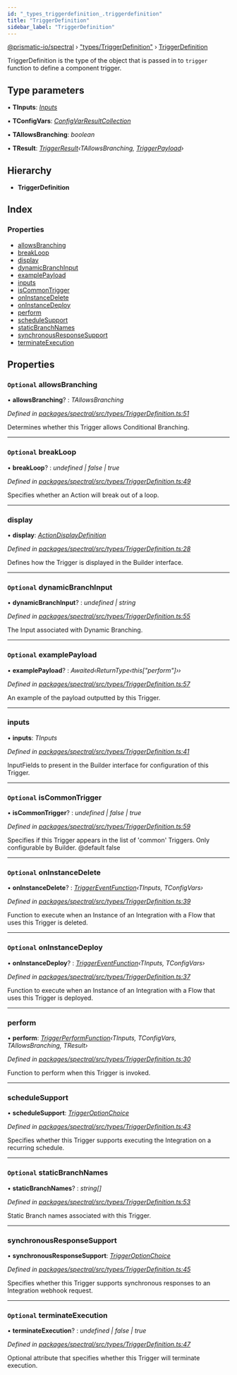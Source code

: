 ```yaml
---
id: "_types_triggerdefinition_.triggerdefinition"
title: "TriggerDefinition"
sidebar_label: "TriggerDefinition"
---
```


[@prismatic-io/spectral](../index.md) › ["types/TriggerDefinition"](../modules/_types_triggerdefinition_.md) › [TriggerDefinition](_types_triggerdefinition_.triggerdefinition.md)

TriggerDefinition is the type of the object that is passed in to `trigger` function to
define a component trigger.

## Type parameters

▪ **TInputs**: *[Inputs](../modules/_types_inputs_.md#inputs)*

▪ **TConfigVars**: *[ConfigVarResultCollection](../modules/_types_inputs_.md#configvarresultcollection)*

▪ **TAllowsBranching**: *boolean*

▪ **TResult**: *[TriggerResult](../modules/_types_triggerresult_.md#triggerresult)‹TAllowsBranching, [TriggerPayload](_types_triggerpayload_.triggerpayload.md)›*

## Hierarchy

* **TriggerDefinition**

## Index

### Properties

* [allowsBranching](_types_triggerdefinition_.triggerdefinition.md#optional-allowsbranching)
* [breakLoop](_types_triggerdefinition_.triggerdefinition.md#optional-breakloop)
* [display](_types_triggerdefinition_.triggerdefinition.md#display)
* [dynamicBranchInput](_types_triggerdefinition_.triggerdefinition.md#optional-dynamicbranchinput)
* [examplePayload](_types_triggerdefinition_.triggerdefinition.md#optional-examplepayload)
* [inputs](_types_triggerdefinition_.triggerdefinition.md#inputs)
* [isCommonTrigger](_types_triggerdefinition_.triggerdefinition.md#optional-iscommontrigger)
* [onInstanceDelete](_types_triggerdefinition_.triggerdefinition.md#optional-oninstancedelete)
* [onInstanceDeploy](_types_triggerdefinition_.triggerdefinition.md#optional-oninstancedeploy)
* [perform](_types_triggerdefinition_.triggerdefinition.md#perform)
* [scheduleSupport](_types_triggerdefinition_.triggerdefinition.md#schedulesupport)
* [staticBranchNames](_types_triggerdefinition_.triggerdefinition.md#optional-staticbranchnames)
* [synchronousResponseSupport](_types_triggerdefinition_.triggerdefinition.md#synchronousresponsesupport)
* [terminateExecution](_types_triggerdefinition_.triggerdefinition.md#optional-terminateexecution)

## Properties

### `Optional` allowsBranching

• **allowsBranching**? : *TAllowsBranching*

*Defined in [packages/spectral/src/types/TriggerDefinition.ts:51](https://github.com/prismatic-io/spectral/blob/v8.1.0/packages/spectral/src/types/TriggerDefinition.ts#L51)*

Determines whether this Trigger allows Conditional Branching.

___

### `Optional` breakLoop

• **breakLoop**? : *undefined | false | true*

*Defined in [packages/spectral/src/types/TriggerDefinition.ts:49](https://github.com/prismatic-io/spectral/blob/v8.1.0/packages/spectral/src/types/TriggerDefinition.ts#L49)*

Specifies whether an Action will break out of a loop.

___

###  display

• **display**: *[ActionDisplayDefinition](_types_displaydefinition_.actiondisplaydefinition.md)*

*Defined in [packages/spectral/src/types/TriggerDefinition.ts:28](https://github.com/prismatic-io/spectral/blob/v8.1.0/packages/spectral/src/types/TriggerDefinition.ts#L28)*

Defines how the Trigger is displayed in the Builder interface.

___

### `Optional` dynamicBranchInput

• **dynamicBranchInput**? : *undefined | string*

*Defined in [packages/spectral/src/types/TriggerDefinition.ts:55](https://github.com/prismatic-io/spectral/blob/v8.1.0/packages/spectral/src/types/TriggerDefinition.ts#L55)*

The Input associated with Dynamic Branching.

___

### `Optional` examplePayload

• **examplePayload**? : *Awaited‹ReturnType‹this["perform"]››*

*Defined in [packages/spectral/src/types/TriggerDefinition.ts:57](https://github.com/prismatic-io/spectral/blob/v8.1.0/packages/spectral/src/types/TriggerDefinition.ts#L57)*

An example of the payload outputted by this Trigger.

___

###  inputs

• **inputs**: *TInputs*

*Defined in [packages/spectral/src/types/TriggerDefinition.ts:41](https://github.com/prismatic-io/spectral/blob/v8.1.0/packages/spectral/src/types/TriggerDefinition.ts#L41)*

InputFields to present in the Builder interface for configuration of this Trigger.

___

### `Optional` isCommonTrigger

• **isCommonTrigger**? : *undefined | false | true*

*Defined in [packages/spectral/src/types/TriggerDefinition.ts:59](https://github.com/prismatic-io/spectral/blob/v8.1.0/packages/spectral/src/types/TriggerDefinition.ts#L59)*

Specifies if this Trigger appears in the list of 'common' Triggers. Only configurable by Builder. @default false

___

### `Optional` onInstanceDelete

• **onInstanceDelete**? : *[TriggerEventFunction](../modules/_types_triggereventfunction_.md#triggereventfunction)‹TInputs, TConfigVars›*

*Defined in [packages/spectral/src/types/TriggerDefinition.ts:39](https://github.com/prismatic-io/spectral/blob/v8.1.0/packages/spectral/src/types/TriggerDefinition.ts#L39)*

Function to execute when an Instance of an Integration with a Flow that uses this Trigger is deleted.

___

### `Optional` onInstanceDeploy

• **onInstanceDeploy**? : *[TriggerEventFunction](../modules/_types_triggereventfunction_.md#triggereventfunction)‹TInputs, TConfigVars›*

*Defined in [packages/spectral/src/types/TriggerDefinition.ts:37](https://github.com/prismatic-io/spectral/blob/v8.1.0/packages/spectral/src/types/TriggerDefinition.ts#L37)*

Function to execute when an Instance of an Integration with a Flow that uses this Trigger is deployed.

___

###  perform

• **perform**: *[TriggerPerformFunction](../modules/_types_triggerperformfunction_.md#triggerperformfunction)‹TInputs, TConfigVars, TAllowsBranching, TResult›*

*Defined in [packages/spectral/src/types/TriggerDefinition.ts:30](https://github.com/prismatic-io/spectral/blob/v8.1.0/packages/spectral/src/types/TriggerDefinition.ts#L30)*

Function to perform when this Trigger is invoked.

___

###  scheduleSupport

• **scheduleSupport**: *[TriggerOptionChoice](../modules/_types_triggerdefinition_.md#triggeroptionchoice)*

*Defined in [packages/spectral/src/types/TriggerDefinition.ts:43](https://github.com/prismatic-io/spectral/blob/v8.1.0/packages/spectral/src/types/TriggerDefinition.ts#L43)*

Specifies whether this Trigger supports executing the Integration on a recurring schedule.

___

### `Optional` staticBranchNames

• **staticBranchNames**? : *string[]*

*Defined in [packages/spectral/src/types/TriggerDefinition.ts:53](https://github.com/prismatic-io/spectral/blob/v8.1.0/packages/spectral/src/types/TriggerDefinition.ts#L53)*

Static Branch names associated with this Trigger.

___

###  synchronousResponseSupport

• **synchronousResponseSupport**: *[TriggerOptionChoice](../modules/_types_triggerdefinition_.md#triggeroptionchoice)*

*Defined in [packages/spectral/src/types/TriggerDefinition.ts:45](https://github.com/prismatic-io/spectral/blob/v8.1.0/packages/spectral/src/types/TriggerDefinition.ts#L45)*

Specifies whether this Trigger supports synchronous responses to an Integration webhook request.

___

### `Optional` terminateExecution

• **terminateExecution**? : *undefined | false | true*

*Defined in [packages/spectral/src/types/TriggerDefinition.ts:47](https://github.com/prismatic-io/spectral/blob/v8.1.0/packages/spectral/src/types/TriggerDefinition.ts#L47)*

Optional attribute that specifies whether this Trigger will terminate execution.
